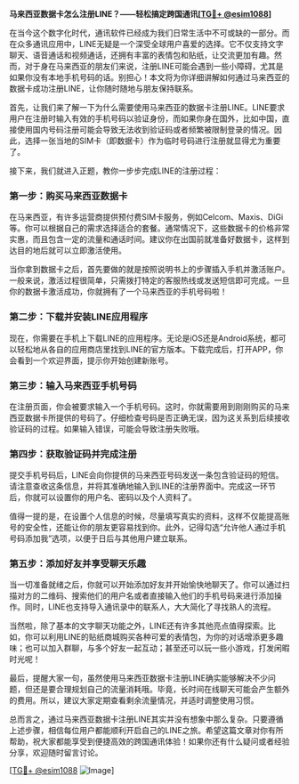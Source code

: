 **马来西亚数据卡怎么注册LINE？——轻松搞定跨国通讯[[TG💪+ @esim1088](https://t.me/s/esim1088)]**

在当今这个数字化时代，通讯软件已经成为我们日常生活中不可或缺的一部分。而在众多通讯应用中，LINE无疑是一个深受全球用户喜爱的选择。它不仅支持文字聊天、语音通话和视频通话，还拥有丰富的表情包和贴纸，让交流更加有趣。然而，对于身在马来西亚的朋友们来说，注册LINE可能会遇到一些小障碍，尤其是如果你没有本地手机号码的话。别担心！本文将为你详细讲解如何通过马来西亚的数据卡成功注册LINE，让你随时随地与朋友保持联系。

首先，让我们来了解一下为什么需要使用马来西亚的数据卡注册LINE。LINE要求用户在注册时输入有效的手机号码以验证身份，而如果你身在国外，比如中国，直接使用国内号码注册可能会导致无法收到验证码或者频繁被限制登录的情况。因此，选择一张当地的SIM卡（即数据卡）作为临时号码进行注册就显得尤为重要了。

接下来，我们就进入正题，教你一步步完成LINE的注册过程：

### 第一步：购买马来西亚数据卡

在马来西亚，有许多运营商提供预付费SIM卡服务，例如Celcom、Maxis、DiGi等。你可以根据自己的需求选择适合的套餐。通常情况下，这些数据卡的价格非常实惠，而且包含一定的流量和通话时间。建议你在出国前就准备好数据卡，这样到达目的地后就可以立即激活使用。

当你拿到数据卡之后，首先要做的就是按照说明书上的步骤插入手机并激活账户。一般来说，激活过程很简单，只需拨打特定的客服热线或发送短信即可完成。一旦你的数据卡激活成功，你就拥有了一个马来西亚的手机号码啦！

### 第二步：下载并安装LINE应用程序

现在，你需要在手机上下载LINE的应用程序。无论是iOS还是Android系统，都可以轻松地从各自的应用商店里找到LINE的官方版本。下载完成后，打开APP，你会看到一个欢迎界面，提示你开始创建新账号。

### 第三步：输入马来西亚手机号码

在注册页面，你会被要求输入一个手机号码。这时，你就需要用到刚刚购买的马来西亚数据卡所提供的号码了。仔细检查号码是否正确无误，因为这关系到后续接收验证码的过程。如果输入错误，可能会导致注册失败哦。

### 第四步：获取验证码并完成注册

提交手机号码后，LINE会向你提供的马来西亚号码发送一条包含验证码的短信。请注意查收这条信息，并将其准确地输入到LINE的注册界面中。完成这一环节后，你就可以设置你的用户名、密码以及个人资料了。

值得一提的是，在设置个人信息的时候，尽量填写真实的资料，这样不仅能提高账号的安全性，还能让你的朋友更容易找到你。此外，记得勾选“允许他人通过手机号码添加我”选项，以便于日后与其他用户建立联系。

### 第五步：添加好友并享受聊天乐趣

当一切准备就绪之后，你就可以开始添加好友并开始愉快地聊天了。你可以通过扫描对方的二维码、搜索他们的用户名或者直接输入他们的手机号码来进行添加操作。同时，LINE也支持导入通讯录中的联系人，大大简化了寻找熟人的流程。

当然啦，除了基本的文字聊天功能之外，LINE还有许多其他亮点值得探索。比如，你可以利用LINE的贴纸商城购买各种可爱的表情包，为你的对话增添更多趣味；也可以加入群聊，与多个好友一起互动；甚至还可以玩一些小游戏，打发闲暇时光呢！

最后，提醒大家一句，虽然使用马来西亚数据卡注册LINE确实能够解决不少问题，但还是要合理规划自己的流量消耗哦。毕竟，长时间在线聊天可能会产生额外的费用。所以，建议大家定期查看剩余流量情况，并适时调整使用习惯。

总而言之，通过马来西亚数据卡注册LINE其实并没有想象中那么复杂。只要遵循上述步骤，相信每位用户都能顺利开启自己的LINE之旅。希望这篇文章对你有所帮助，祝大家都能享受到便捷高效的跨国通讯体验！如果你还有什么疑问或者经验分享，欢迎随时留言讨论。

[[TG💪+ @esim1088](https://t.me/s/esim1088) ![Image](https://i.postimg.cc/4NQfJmqS/Snipaste-2025-05-13-00-14-12.png)]